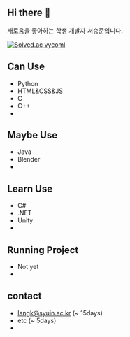 ## Hi there 👋
새로움을 좋아하는 학생 개발자 서승준입니다.

[![Solved.ac
vycoml](http://mazassumnida.wtf/api/mini/generate_badge?boj=vycoml)](https://solved.ac/vycoml)

## Can Use
- Python
- HTML&CSS&JS
- C
- C++
- 

## Maybe Use
- Java
- Blender
- 

## Learn Use
- C#
- .NET
- Unity
- 

## Running Project
- Not yet
- 

## contact
- langk@syuin.ac.kr (~ 15days)
- etc (~ 5days)
- 
